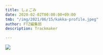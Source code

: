 ```yaml
---
title: しょごみ
date: 2020-02-02T00:00:00+09:00
tmb: "/img/2021/06/15/kakka-profile.jpeg"
author: FTZ編集部
description: Trackmaker

---
```

![](/img/2021/06/15/kakka-profile.jpeg)